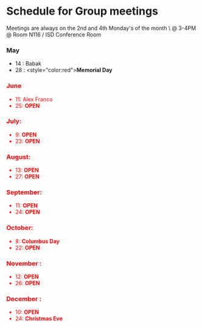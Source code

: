 # Schedule for Group meetings

Meetings are always on the 2nd and 4th Monday's of the month \\
@ 3-4PM @ Room N116 / ISD Conference Room 

### May
- 14 : Babak 
- 28 : <style="color:red">**Memorial Day**<font color="red">  

### June
- 11: Alex Franco
- 25: **OPEN**

### July: 
- 9: **OPEN**
- 23: **OPEN**

### August: 
- 13: **OPEN**
- 27: **OPEN**

### September:
- 11: **OPEN**
- 24: **OPEN**

### October:
- 8: **Columbus Day**
- 22: **OPEN**

### November :
- 12: **OPEN**
- 26: **OPEN**


### December :
- 10: **OPEN**
- 24: **Christmas Eve**


